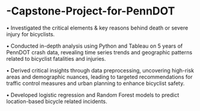 # -Capstone-Project-for-PennDOT
•	Investigated the critical elements & key reasons behind death or severe injury for bicyclists.

•	Conducted in-depth analysis using Python and Tableau on 5 years of PennDOT crash data, revealing time series trends and geographic patterns related to bicyclist fatalities and injuries.

•	Derived critical insights through data preprocessing, uncovering high-risk areas and demographic nuances, leading to targeted recommendations for traffic control measures and urban planning to enhance bicyclist safety.

•	Developed logistic regression and Random Forest models to predict location-based bicycle related incidents.
